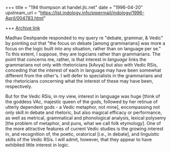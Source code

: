 +++
title = "194 thompson at handel.jlc.net"
date = "1996-04-20"
upstream_url = "https://list.indology.info/pipermail/indology/1996-April/004783.html"

+++
[Archive link](https://list.indology.info/pipermail/indology/1996-April/004783.html)

Madhav Deshpande responded to my query re "debate, grammar, & Vedic" by
pointing out that "the focus on debate [among grammarians] was more a focus
on the logic built into any situation, rather than on language per se."  To
this extent, I suppose, they are logicians rather than grammarians.  The
point that concerns me, rather, is that interest in *language* links the
grammarians not only with rhetoricians [kAvya] but also with Vedic RSis,
conceding that the interest of each in language may have been somewhat
different from the other's.  I will defer to specialists in the grammarians
and the rhetoricians concerning what the interest of these may have been,
respectively.

But for the Vedic RSis, in my view, interest in language was huge [think of
the goddess VAc, majestic queen of the gods, followed by her retinue of
utterly dependent gods - a Vedic metaphor, not mine], encompassing not only
skill in debate and rhetoric, but also magical efficacy or performance, as
well as metrical, grammatical and phonological analysis, lexical polysemy
[the problem of metaphor, and puns, what we call folk etymology].  One of
the more attractive features of current Vedic studies is the growing
interest in, and recognition of, the poetic, oratorical [i.e., in debate],
and linguistic skills of the Vedic RSis.  I will admit, however, that they
appear to have exhibited little interest in logic.







